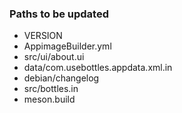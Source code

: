 ### Paths to be updated
- VERSION
- AppimageBuilder.yml
- src/ui/about.ui
- data/com.usebottles.appdata.xml.in
- debian/changelog
- src/bottles.in
- meson.build